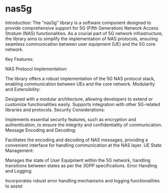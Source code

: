 # nas5g

Introduction:
The "nas5g" library is a software component designed to provide comprehensive support for 5G (Fifth Generation) Network Access Stratum (NAS) functionalities. As a crucial part of 5G network infrastructure, the library aims to simplify the implementation of NAS protocols, ensuring seamless communication between user equipment (UE) and the 5G core network.

Key Features:

NAS Protocol Implementation:

The library offers a robust implementation of the 5G NAS protocol stack, enabling communication between UEs and the core network.
Modularity and Extensibility:

Designed with a modular architecture, allowing developers to extend or customize functionalities easily.
Supports integration with other 5G-related libraries and protocols.
Security Considerations:

Implements essential security features, such as encryption and authentication, to ensure the integrity and confidentiality of communication.
Message Encoding and Decoding:

Facilitates the encoding and decoding of NAS messages, providing a convenient interface for handling communication at the NAS layer.
UE State Management:

Manages the state of User Equipment within the 5G network, handling transitions between states as per the 3GPP specifications.
Error Handling and Logging:

Incorporates robust error handling mechanisms and logging functionalities to assist 
